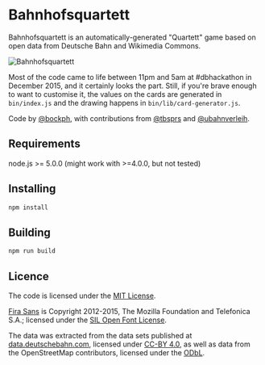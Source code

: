 # Bahnhofsquartett

Bahnhofsquartett is an automatically-generated "Quartett" game based on
open data from Deutsche Bahn and Wikimedia Commons.

![Bahnhofsquartett](https://raw.github.com/pbock/bahnhofsquartett/master/src/Bahnhofsquartett.jpg)

Most of the code came to life between 11pm and 5am at #dbhackathon in December
2015, and it certainly looks the part. Still, if you're brave enough to want
to customise it, the values on the cards are generated in `bin/index.js` and
the drawing happens in `bin/lib/card-generator.js`.

Code by [@bockph](https://twitter.com/bockph),
with contributions from [@tbsprs](https://twitter.com/tbsprs) and
[@ubahnverleih](https://twitter.com/ubahnverleih).

## Requirements

node.js >= 5.0.0 (might work with >=4.0.0, but not tested)

## Installing

```sh
npm install
```

## Building

```sh
npm run build
```

## Licence

The code is licensed under the [MIT License](LICENSE.md).

[Fira Sans](https://github.com/mozilla/Fira) is Copyright 2012-2015,
The Mozilla Foundation and Telefonica S.A.; licensed under the [SIL Open Font
License](https://github.com/mozilla/Fira/blob/master/LICENSE).

The data was extracted from the data sets published at
[data.deutschebahn.com](http://data.deutschebahn.com), licensed under
[CC-BY 4.0](https://creativecommons.org/licenses/by/4.0/),
as well as data from the OpenStreetMap contributors,
licensed under the [ODbL](http://opendatacommons.org/licenses/odbl/).
